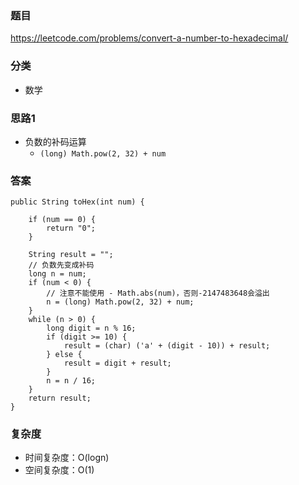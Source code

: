 ### 题目
https://leetcode.com/problems/convert-a-number-to-hexadecimal/

### 分类
* 数学

### 思路1
* 负数的补码运算
    * `(long) Math.pow(2, 32) + num`

### 答案
```
public String toHex(int num) {

    if (num == 0) {
        return "0";
    }

    String result = "";
    // 负数先变成补码
    long n = num;
    if (num < 0) {
        // 注意不能使用 - Math.abs(num)，否则-2147483648会溢出
        n = (long) Math.pow(2, 32) + num;
    }
    while (n > 0) {
        long digit = n % 16;
        if (digit >= 10) {
            result = (char) ('a' + (digit - 10)) + result;
        } else {
            result = digit + result;
        }
        n = n / 16;
    }
    return result;
}
```

### 复杂度
* 时间复杂度：O(logn)
* 空间复杂度：O(1)

